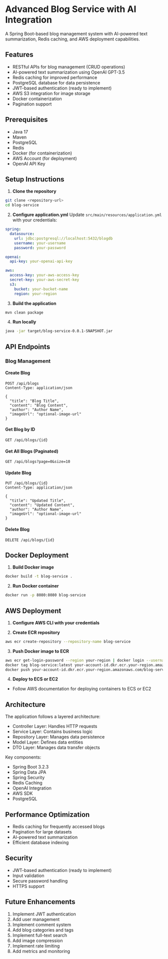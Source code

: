 # Advanced Blog Service with AI Integration

A Spring Boot-based blog management system with AI-powered text summarization, Redis caching, and AWS deployment capabilities.

## Features

- RESTful APIs for blog management (CRUD operations)
- AI-powered text summarization using OpenAI GPT-3.5
- Redis caching for improved performance
- PostgreSQL database for data persistence
- JWT-based authentication (ready to implement)
- AWS S3 integration for image storage
- Docker containerization
- Pagination support

## Prerequisites

- Java 17
- Maven
- PostgreSQL
- Redis
- Docker (for containerization)
- AWS Account (for deployment)
- OpenAI API Key

## Setup Instructions

1. **Clone the repository**
```bash
git clone <repository-url>
cd blog-service
```

2. **Configure application.yml**
Update `src/main/resources/application.yml` with your credentials:
```yaml
spring:
  datasource:
    url: jdbc:postgresql://localhost:5432/blogdb
    username: your-username
    password: your-password

openai:
  api-key: your-openai-api-key

aws:
  access-key: your-aws-access-key
  secret-key: your-aws-secret-key
  s3:
    bucket: your-bucket-name
    region: your-region
```

3. **Build the application**
```bash
mvn clean package
```

4. **Run locally**
```bash
java -jar target/blog-service-0.0.1-SNAPSHOT.jar
```

## API Endpoints

### Blog Management

#### Create Blog
```http
POST /api/blogs
Content-Type: application/json

{
  "title": "Blog Title",
  "content": "Blog Content",
  "author": "Author Name",
  "imageUrl": "optional-image-url"
}
```

#### Get Blog by ID
```http
GET /api/blogs/{id}
```

#### Get All Blogs (Paginated)
```http
GET /api/blogs?page=0&size=10
```

#### Update Blog
```http
PUT /api/blogs/{id}
Content-Type: application/json

{
  "title": "Updated Title",
  "content": "Updated Content",
  "author": "Author Name",
  "imageUrl": "optional-image-url"
}
```

#### Delete Blog
```http
DELETE /api/blogs/{id}
```

## Docker Deployment

1. **Build Docker image**
```bash
docker build -t blog-service .
```

2. **Run Docker container**
```bash
docker run -p 8080:8080 blog-service
```

## AWS Deployment

1. **Configure AWS CLI with your credentials**

2. **Create ECR repository**
```bash
aws ecr create-repository --repository-name blog-service
```

3. **Push Docker image to ECR**
```bash
aws ecr get-login-password --region your-region | docker login --username AWS --password-stdin your-account-id.dkr.ecr.your-region.amazonaws.com
docker tag blog-service:latest your-account-id.dkr.ecr.your-region.amazonaws.com/blog-service:latest
docker push your-account-id.dkr.ecr.your-region.amazonaws.com/blog-service:latest
```

4. **Deploy to ECS or EC2**
- Follow AWS documentation for deploying containers to ECS or EC2

## Architecture

The application follows a layered architecture:
- Controller Layer: Handles HTTP requests
- Service Layer: Contains business logic
- Repository Layer: Manages data persistence
- Model Layer: Defines data entities
- DTO Layer: Manages data transfer objects

Key components:
- Spring Boot 3.2.3
- Spring Data JPA
- Spring Security
- Redis Caching
- OpenAI Integration
- AWS SDK
- PostgreSQL

## Performance Optimization

- Redis caching for frequently accessed blogs
- Pagination for large datasets
- AI-powered text summarization
- Efficient database indexing

## Security

- JWT-based authentication (ready to implement)
- Input validation
- Secure password handling
- HTTPS support

## Future Enhancements

1. Implement JWT authentication
2. Add user management
3. Implement comment system
4. Add blog categories and tags
5. Implement full-text search
6. Add image compression
7. Implement rate limiting
8. Add metrics and monitoring

